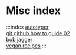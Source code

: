 # Misc index

:::index
[autotyper](./autotyper.html)  
[git github how to guide 02](./git-github-how-to-guide-02.html)  
[bob jagger](./bob-jagger.html)  
[vegan recipes](./recipes.html)
:::
